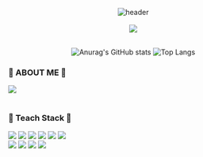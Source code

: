 <div align="center" width="100%">
    
![header](https://capsule-render.vercel.app/api?type=cylinder&&color=005AA7&height=160&section=header&text=ZZIONIE's%20GITHUB&fontSize=62&fontColor=FFEFBA&animation=fadeIn) 
<br/><br/>
    <a href="https://hits.seeyoufarm.com">
    <img src="https://hits.seeyoufarm.com/api/count/incr/badge.svg?url=https%3A%2F%2Fgithub.com%2Fkijiwon&count_bg=%2379C83D&title_bg=%23555555&icon=&icon_color=%23E7E7E7&title=hits&edge_flat=false"/>
  </a>
 <br/><br/>
 
![Anurag's GitHub stats](https://github-readme-stats.vercel.app/api?username=kijiwon&show_icons=true&theme=neon) 
![Top Langs](https://github-readme-stats.vercel.app/api/top-langs/?username=kijiwon&layout=compact&theme=neon)
 </div>
 
 ### 🫧 ABOUT ME 🫧
  <div>
    <a href="https://princesskiji.tistory.com/">
      <img src="https://img.shields.io/badge/Tech%20Blog-11B48A?style=flat-square&logo=Vimeo&logoColor=white&link=https://princesskiji.tistory.com/"/>
    </a>
  </div>
  <br/>
  
  ### 🐾 Teach Stack 🐾

  <div >
    <img src="https://img.shields.io/badge/html5-E34F26?style=flat-square&logo=html5&logoColor=white"/>
    <img src="https://img.shields.io/badge/css3-1572B6?style=flat-square&logo=css3&logoColor=white"/>
    <img src="https://img.shields.io/badge/javascript-F7DF1E?style=flat-square&logo=javascript&logoColor=white"/>
      <img src="https://img.shields.io/badge/typescript-3178C6?style=flat-square&logo=typescript&logoColor=white"/>
    <img src="https://img.shields.io/badge/react-61DAFB?style=flat-square&logo=react&logoColor=white"/>
    <img src="https://img.shields.io/badge/styledcomponents-DB7093?style=flat-square&logo=styledcomponents&logoColor=white"/><br/>
    <img src="https://img.shields.io/badge/redux toolkit-764ABC?style=flat-square&logo=redux&logoColor=white"/>
    <img src="https://img.shields.io/badge/amazons3-569A31?style=flat-square&logo=amazons3&logoColor=white"/>
    <img src="https://img.shields.io/badge/firebase-FFCA28?style=flat-square&logo=firebase&logoColor=white"/>
      <img src="https://img.shields.io/badge/figma-F24E1E?style=flat-square&logo=figma&logoColor=white"/>
</div>
<br/><br/>



